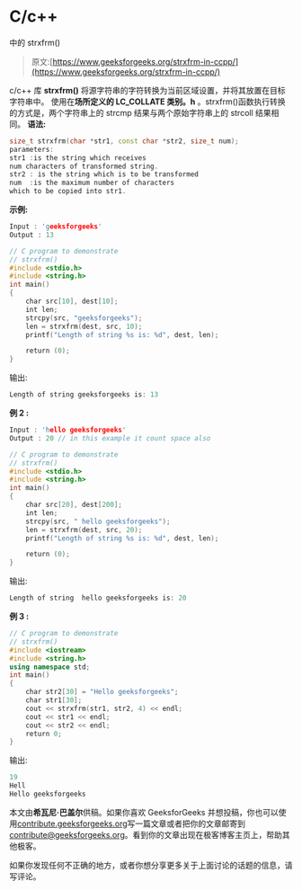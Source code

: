 # C/c++

中的 strxfrm()

> 原文:[https://www.geeksforgeeks.org/strxfrm-in-ccpp/](https://www.geeksforgeeks.org/strxfrm-in-ccpp/)

c/c++ 库 **strxfrm()** 将源字符串的字符转换为当前区域设置，并将其放置在目标字符串中。
使用在**场所定义的 LC_COLLATE 类别。h** 。strxfrm()函数执行转换的方式是，两个字符串上的 strcmp 结果与两个原始字符串上的 strcoll 结果相同。
**语法:**

```cpp
size_t strxfrm(char *str1, const char *str2, size_t num);
parameters:
str1 :is the string which receives 
num characters of transformed string. 
str2 : is the string which is to be transformed
num  :is the maximum number of characters
which to be copied into str1.
```

**示例:**

```cpp
Input : 'geeksforgeeks'
Output : 13

```

```cpp
// C program to demonstrate
// strxfrm()
#include <stdio.h>
#include <string.h>
int main()
{
    char src[10], dest[10];
    int len;
    strcpy(src, "geeksforgeeks");
    len = strxfrm(dest, src, 10);
    printf("Length of string %s is: %d", dest, len);

    return (0);
}
```

输出:

```cpp
Length of string geeksforgeeks is: 13

```

**例 2 :**

```cpp
Input : 'hello geeksforgeeks'
Output : 20 // in this example it count space also 

```

```cpp
// C program to demonstrate
// strxfrm()
#include <stdio.h>
#include <string.h>
int main()
{
    char src[20], dest[200];
    int len;
    strcpy(src, " hello geeksforgeeks");
    len = strxfrm(dest, src, 20);
    printf("Length of string %s is: %d", dest, len);

    return (0);
}
```

输出:

```cpp
Length of string  hello geeksforgeeks is: 20

```

**例 3 :**

```cpp
// C program to demonstrate
// strxfrm()
#include <iostream>
#include <string.h>
using namespace std;
int main()
{
    char str2[30] = "Hello geeksforgeeks";
    char str1[30];
    cout << strxfrm(str1, str2, 4) << endl;
    cout << str1 << endl;
    cout << str2 << endl;
    return 0;
}
```

输出:

```cpp
19
Hell
Hello geeksforgeeks

```

本文由**希瓦尼·巴盖尔**供稿。如果你喜欢 GeeksforGeeks 并想投稿，你也可以使用[contribute.geeksforgeeks.org](http://www.contribute.geeksforgeeks.org)写一篇文章或者把你的文章邮寄到 contribute@geeksforgeeks.org。看到你的文章出现在极客博客主页上，帮助其他极客。

如果你发现任何不正确的地方，或者你想分享更多关于上面讨论的话题的信息，请写评论。